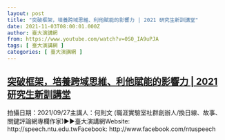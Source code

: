 ```yaml
---
layout: post
title: "突破框架，培養跨域思維、利他賦能的影響力 | 2021 研究生新訓講堂"
date: 2021-11-03T08:00:01.000Z
author: 臺大演講網
from: https://www.youtube.com/watch?v=0S0_IA9uPJA
tags: [ 臺大演講網 ]
categories: [ 臺大演講網 ]
---
```

<!--1635926401000-->
[突破框架，培養跨域思維、利他賦能的影響力 | 2021 研究生新訓講堂](https://www.youtube.com/watch?v=0S0_IA9uPJA)
------

<div>
拍攝日期：2021/09/27主講人：何則文 (職涯實驗室社群創辦人/換日線、故事、關鍵評論網專欄作家)►►臺大演講網Website: http://speech.ntu.edu.twFacebook: http://www.facebook.com/ntuspeech
</div>
